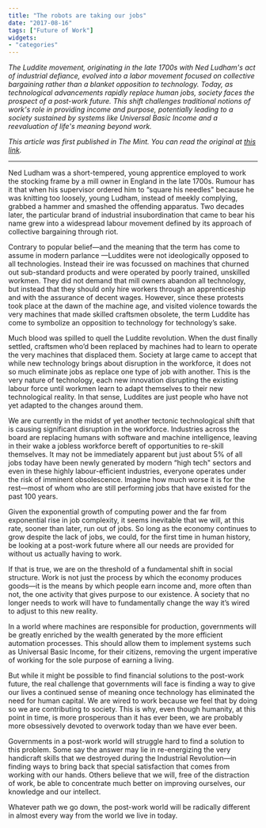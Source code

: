 ```yaml
---
title: "The robots are taking our jobs"
date: "2017-08-16"
tags: ["Future of Work"]
widgets: 
- "categories"
---
```


*The Luddite movement, originating in the late 1700s with Ned Ludham's act of industrial defiance, evolved into a labor movement focused on collective bargaining rather than a blanket opposition to technology. Today, as technological advancements rapidly replace human jobs, society faces the prospect of a post-work future. This shift challenges traditional notions of work's role in providing income and purpose, potentially leading to a society sustained by systems like Universal Basic Income and a reevaluation of life's meaning beyond work.*
<!--more-->
*This article was first published in The Mint. You can read the original at [this link](https://www.livemint.com/Opinion/e2EpdgfcrN62FdAzs2aD0H/The-robots-are-taking-our-jobs.html).*

---

Ned Ludham was a short-tempered, young apprentice employed to work the stocking frame by a mill owner in England in the late 1700s. Rumour has it that when his supervisor ordered him to “square his needles" because he was knitting too loosely, young Ludham, instead of meekly complying, grabbed a hammer and smashed the offending apparatus. Two decades later, the particular brand of industrial insubordination that came to bear his name grew into a widespread labour movement defined by its approach of collective bargaining through riot.

Contrary to popular belief—and the meaning that the term has come to assume in modern parlance —Luddites were not ideologically opposed to all technologies. Instead their ire was focussed on machines that churned out sub-standard products and were operated by poorly trained, unskilled workmen. They did not demand that mill owners abandon all technology, but instead that they should only hire workers through an apprenticeship and with the assurance of decent wages. However, since these protests took place at the dawn of the machine age, and visited violence towards the very machines that made skilled craftsmen obsolete, the term Luddite has come to symbolize an opposition to technology for technology’s sake.

Much blood was spilled to quell the Luddite revolution. When the dust finally settled, craftsmen who’d been replaced by machines had to learn to operate the very machines that displaced them. Society at large came to accept that while new technology brings about disruption in the workforce, it does not so much eliminate jobs as replace one type of job with another. This is the very nature of technology, each new innovation disrupting the existing labour force until workmen learn to adapt themselves to their new technological reality. In that sense, Luddites are just people who have not yet adapted to the changes around them.

We are currently in the midst of yet another tectonic technological shift that is causing significant disruption in the workforce. Industries across the board are replacing humans with software and machine intelligence, leaving in their wake a jobless workforce bereft of opportunities to re-skill themselves. It may not be immediately apparent but just about 5% of all jobs today have been newly generated by modern “high tech" sectors and even in these highly labour-efficient industries, everyone operates under the risk of imminent obsolescence. Imagine how much worse it is for the rest—most of whom who are still performing jobs that have existed for the past 100 years.

Given the exponential growth of computing power and the far from exponential rise in job complexity, it seems inevitable that we will, at this rate, sooner than later, run out of jobs. So long as the economy continues to grow despite the lack of jobs, we could, for the first time in human history, be looking at a post-work future where all our needs are provided for without us actually having to work.

If that is true, we are on the threshold of a fundamental shift in social structure. Work is not just the process by which the economy produces goods—it is the means by which people earn income and, more often than not, the one activity that gives purpose to our existence. A society that no longer needs to work will have to fundamentally change the way it’s wired to adjust to this new reality.

In a world where machines are responsible for production, governments will be greatly enriched by the wealth generated by the more efficient automation processes. This should allow them to implement systems such as Universal Basic Income, for their citizens, removing the urgent imperative of working for the sole purpose of earning a living.

But while it might be possible to find financial solutions to the post-work future, the real challenge that governments will face is finding a way to give our lives a continued sense of meaning once technology has eliminated the need for human capital. We are wired to work because we feel that by doing so we are contributing to society. This is why, even though humanity, at this point in time, is more prosperous than it has ever been, we are probably more obsessively devoted to overwork today than we have ever been.

Governments in a post-work world will struggle hard to find a solution to this problem. Some say the answer may lie in re-energizing the very handicraft skills that we destroyed during the Industrial Revolution—in finding ways to bring back that special satisfaction that comes from working with our hands. Others believe that we will, free of the distraction of work, be able to concentrate much better on improving ourselves, our knowledge and our intellect.

Whatever path we go down, the post-work world will be radically different in almost every way from the world we live in today.

